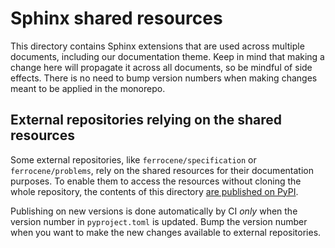 <!-- SPDX-License-Identifier: MIT OR Apache-2.0 -->
<!-- SPDX-FileCopyrightText: The Ferrocene Developers -->

# Sphinx shared resources

This directory contains Sphinx extensions that are used across multiple documents, including our
documentation theme. Keep in mind that making a change here will propagate it across all documents,
so be mindful of side effects. There is no need to bump version numbers when making changes meant to
be applied in the monorepo.

## External repositories relying on the shared resources

Some external repositories, like `ferrocene/specification` or `ferrocene/problems`, rely on the
shared resources for their documentation purposes. To enable them to access the resources without
cloning the whole repository, the contents of this directory [are published on PyPI][pypi].

Publishing on new versions is done automatically by CI *only* when the version number in
`pyproject.toml` is updated. Bump the version number when you want to make the new changes available
to external repositories.

[pypi]: https://pypi.org/project/ferrocene-sphinx-shared-resources/
